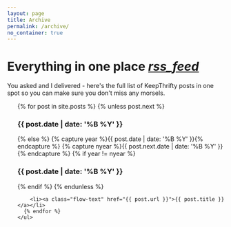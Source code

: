 ```yaml
---
layout: page
title: Archive
permalink: /archive/
no_container: true
---
```


<h1>
  Everything in one place
  <a href="{{ "/feed.xml" | prepend: site.baseurl }}" class="right">
    <i class="material-icons small grey-text text-lighten-1">rss_feed</i>
  </a>
</h1>

You asked and I delivered - here's the full list of KeepThrifty posts in one spot so you can make sure you don't miss any morsels.

<ul>
	  {% for post in site.posts %}
	    {% unless post.next %}
	      <h3 class="flow-text">{{ post.date | date: '%B %Y' }}</h3>
	    {% else %}
	      {% capture year %}{{ post.date | date: '%B %Y' }}{% endcapture %}
	      {% capture nyear %}{{ post.next.date | date: '%B %Y' }}{% endcapture %}
	      {% if year != nyear %}
	        <h3 class="flow-text">{{ post.date | date: '%B %Y' }}</h3>
	      {% endif %}
	    {% endunless %}

	    <li><a class="flow-text" href="{{ post.url }}">{{ post.title }}</a></li>
	  {% endfor %}
	</ul>
